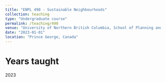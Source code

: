 ```yaml
---
title: "ENPL 498 - Sustainable Neighbourhoods"
collection: teaching
type: "Undergraduate course"
permalink: /teaching/498
venue: "University of Northern British Columbia, School of Planning and Sustainability"
date: "2023-01-01"
location: "Prince George, Canada"
---
```




Years taught
======
2023
